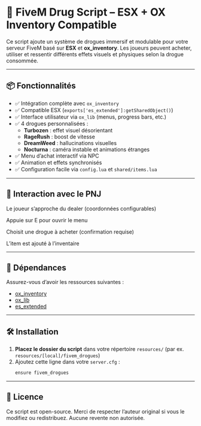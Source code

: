 # 🚀 FiveM Drug Script – ESX + OX Inventory Compatible

Ce script ajoute un système de drogues immersif et modulable pour votre serveur FiveM basé sur **ESX** et **ox_inventory**. Les joueurs peuvent acheter, utiliser et ressentir différents effets visuels et physiques selon la drogue consommée.

---

## 📦 Fonctionnalités

- ✅ Intégration complète avec `ox_inventory`
- ✅ Compatible ESX (`exports['es_extended']:getSharedObject()`)
- ✅ Interface utilisateur via `ox_lib` (menus, progress bars, etc.)
- ✅ 4 drogues personnalisées :
  - **Turbozen** : effet visuel désorientant
  - **RageRush** : boost de vitesse
  - **DreamWeed** : hallucinations visuelles
  - **Nocturna** : caméra instable et animations étranges
- ✅ Menu d’achat interactif via NPC
- ✅ Animation et effets synchronisés
- ✅ Configuration facile via `config.lua` et `shared/items.lua`

---

## 👤 Interaction avec le PNJ
Le joueur s’approche du dealer (coordonnées configurables)

Appuie sur E pour ouvrir le menu

Choisit une drogue à acheter (confirmation requise)

L’item est ajouté à l’inventaire

---

## 🧾 Dépendances

Assurez-vous d’avoir les ressources suivantes :
- [ox_inventory](https://overextended.dev/ox_inventory/)
- [ox_lib](https://overextended.dev/ox_lib/)
- [es_extended](https://github.com/esx-framework/es_extended)

---

## 🛠️ Installation

1. **Placez le dossier du script** dans votre répertoire `resources/` (par ex. `resources/[local]/fivem_drogues`)
2. Ajoutez cette ligne dans votre `server.cfg` :
   ```bash
   ensure fivem_drogues

---

## 🔐 Licence
Ce script est open-source. Merci de respecter l’auteur original si vous le modifiez ou redistribuez. Aucune revente non autorisée.
